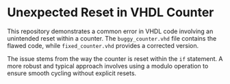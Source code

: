 # Unexpected Reset in VHDL Counter

This repository demonstrates a common error in VHDL code involving an unintended reset within a counter. The `buggy_counter.vhd` file contains the flawed code, while `fixed_counter.vhd` provides a corrected version.

The issue stems from the way the counter is reset within the `if` statement. A more robust and typical approach involves using a modulo operation to ensure smooth cycling without explicit resets.